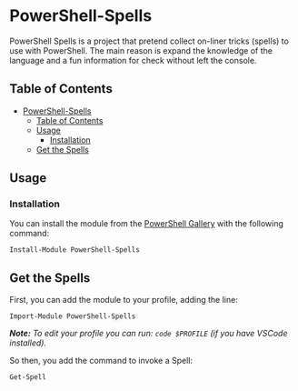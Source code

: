 # PowerShell-Spells

PowerShell Spells is a project that pretend collect on-liner tricks (spells) to use with PowerShell. The main reason is expand the knowledge of the language and a fun information for check without left the console.

## Table of Contents

- [PowerShell-Spells](#powershell-spells)
  - [Table of Contents](#table-of-contents)
  - [Usage](#usage)
    - [Installation](#installation)
  - [Get the Spells](#get-the-spells)



## Usage

### Installation

You can install the module from the [PowerShell Gallery](https://www.powershellgallery.com/) with the following command:

`Install-Module PowerShell-Spells`


## Get the Spells

First, you can add the module to your profile, adding the line:

`Import-Module PowerShell-Spells`

***Note:***
*To edit your profile you can run: `code $PROFILE` (if you have VSCode installed).*

So then, you add the command to invoke a Spell:

`Get-Spell`


